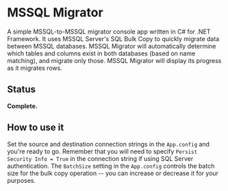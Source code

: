 # MSSQL Migrator

A simple MSSQL-to-MSSQL migrator console app written in C# for .NET Framework. It uses MSSQL Server's SQL Bulk Copy to quickly migrate data between MSSQL databases. MSSQL Migrator will automatically determine which tables and columns exist in both databases (based on name matching), and migrate only those. MSSQL Migrator will display its progress as it migrates rows.

## Status

__Complete.__

## How to use it

Set the source and destination connection strings in the `App.config` and you're ready to go. Remember that you will need to specify `Persist Security Info = True` in the connection string if using SQL Server authentication. The `BatchSize` setting in the `App.config` controls the batch size for the bulk copy operation -- you can increase or decrease it for your purposes.

